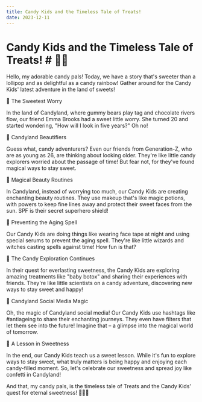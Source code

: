 ```yaml
---
title: Candy Kids and the Timeless Tale of Treats!
date: 2023-12-11
---
```

# Candy Kids and the Timeless Tale of Treats! # 🍬🌈

Hello, my adorable candy pals! Today, we have a story that's sweeter than a lollipop and as delightful as a candy rainbow! Gather around for the Candy Kids' latest adventure in the land of sweets!

🍭 The Sweetest Worry

In the land of Candyland, where gummy bears play tag and chocolate rivers flow, our friend Emma Brooks had a sweet little worry. She turned 20 and started wondering, "How will I look in five years?" Oh no!

🌟 Candyland Beautifiers

Guess what, candy adventurers? Even our friends from Generation-Z, who are as young as 26, are thinking about looking older. They're like little candy explorers worried about the passage of time! But fear not, for they've found magical ways to stay sweet.

🌈 Magical Beauty Routines

In Candyland, instead of worrying too much, our Candy Kids are creating enchanting beauty routines. They use makeup that's like magic potions, with powers to keep fine lines away and protect their sweet faces from the sun. SPF is their secret superhero shield!

🍦 Preventing the Aging Spell

Our Candy Kids are doing things like wearing face tape at night and using special serums to prevent the aging spell. They're like little wizards and witches casting spells against time! How fun is that?

🚀 The Candy Exploration Continues

In their quest for everlasting sweetness, the Candy Kids are exploring amazing treatments like "baby botox" and sharing their experiences with friends. They're like little scientists on a candy adventure, discovering new ways to stay sweet and happy!

🌟 Candyland Social Media Magic

Oh, the magic of Candyland social media! Our Candy Kids use hashtags like #antiageing to share their enchanting journeys. They even have filters that let them see into the future! Imagine that – a glimpse into the magical world of tomorrow.

🎈 A Lesson in Sweetness

In the end, our Candy Kids teach us a sweet lesson. While it's fun to explore ways to stay sweet, what truly matters is being happy and enjoying each candy-filled moment. So, let's celebrate our sweetness and spread joy like confetti in Candyland!

And that, my candy pals, is the timeless tale of Treats and the Candy Kids' quest for eternal sweetness! 🌟🍭✨
